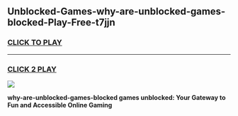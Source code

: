 
## Unblocked-Games-why-are-unblocked-games-blocked-Play-Free-t7jjn
<h3>
<a href="https://premium76.site?title=why-are-unblocked-games-blocked&ref=23A">CLICK TO PLAY</a></h3>
<hr>

<h3>
<a href="https://premium76.site?title=why-are-unblocked-games-blocked&ref=23A">CLICK 2 PLAY</a>
  
</h3>

<a href="https://premium76.site?title=why-are-unblocked-games-blocked&ref=23A"><img src="https://clearcache.store/games.png"></a>


**why-are-unblocked-games-blocked games unblocked: Your Gateway to Fun and Accessible Online Gaming**
